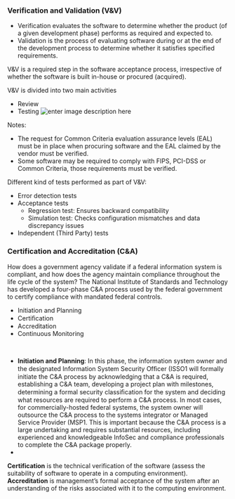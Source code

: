 ### Verification and Validation (V&V)
- Verification evaluates the software to determine whether the product (of a given development phase) performs as required and expected to.
- Validation is the process of evaluating software during or at the end of the development process to determine whether it satisfies specified requirements.

V&V is a required step in the software acceptance process, irrespective of whether the software is built in-house or procured (acquired).

V&V is divided into two main activities 
- Review 
- Testing
![enter image description here](https://lh3.googleusercontent.com/cyWPtivhDEBkgWDSIf2dm5wDXdz9zZ9SlqgmvQYdMQzJyeuHmw2elbjf8WU1N7mRmAwzTHbvY9w8lA)

Notes:
- The request for Common Criteria evaluation assurance levels (EAL) must be in place when procuring software and the EAL claimed by the vendor must be verified.
- Some software may be required to comply with FIPS, PCI-DSS or Common Criteria, those requirements must be verified.

Different kind of tests performed as part of V&V:
- Error detection tests
- Acceptance tests 
	- Regression test: Ensures backward compatibility
	- Simulation test: Checks configuration mismatches and data discrepancy issues
- Independent (Third Party) tests

### Certification and Accreditation (C&A)
How does a government agency validate if a federal information system is compliant, and how does the agency maintain compliance throughout the life cycle of the system? The National Institute of Standards and Technology has developed a four-phase C&A process used by the federal government to certify compliance with mandated federal controls.

-   Initiation and Planning
-   Certiﬁcation
-   Accreditation
-   Continuous Monitoring

<br>

- **Initiation and Planning**: In this phase, the information system owner and the designated Information System Security Ofﬁcer (ISSO1 will formally initiate the C&A process by acknowledging that a C&A is required, establishing a C&A team, developing a project plan with milestones, determining a formal security classiﬁcation for the system and deciding what resources are required to perform a C&A process. In most cases, for commercially-hosted federal systems, the system owner will outsource the C&A process to the systems integrator or Managed Service Provider (MSP1. This is important because the C&A process is a large undertaking and requires substantial resources, including experienced and knowledgeable InfoSec and compliance professionals to complete the C&A package properly.
- 


**Certification** is the technical verification of the software (assess the suitability of software to operate in a computing environment).  
**Accreditation** is management’s formal acceptance of the system after an understanding of the risks associated with it to the computing environment.


<!--stackedit_data:
eyJoaXN0b3J5IjpbMTIxNzQ3NDc2NywxNjc1MjU1NDMyLC0xMz
YwOTA3OTQ0LC02NjA5MzMwOTQsLTM3MDY5NzY1MywtOTkxNjQ1
MzI4LC03OTMxNTgwMjMsLTIwOTg4NDgxMDksLTQ0NzU3MTI3OV
19
-->
